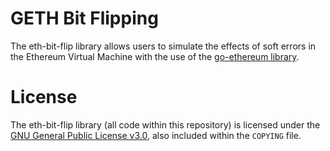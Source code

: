 # GETH Bit Flipping

The eth-bit-flip library allows users to simulate the effects of soft errors
in the Ethereum Virtual Machine with the use of the [go-ethereum library](https://github.com/ethereum/go-ethereum).

# License

The eth-bit-flip library (all code within this repository) is licensed under
the [GNU General Public License v3.0](https://www.gnu.org/licenses/lgpl-3.0.en.html),
also included within the `COPYING` file.